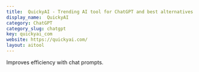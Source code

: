 ```yaml
---
title:  QuickyAI - Trending AI tool for ChatGPT and best alternatives
display_name:  QuickyAI
category: ChatGPT
category_slug: chatgpt
key: quickyai_com
website: https://quickyai.com/
layout: aitool
---
```


Improves efficiency with chat prompts.
